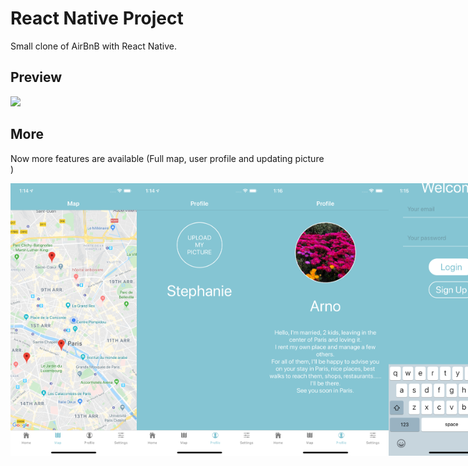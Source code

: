 # React Native Project

Small clone of AirBnB with React Native.

## Preview

![](./assets/preview.gif)

## More

Now more features are available (Full map, user profile and updating picture )

<div style="display:flex; margin:auto">

<img src="./assets/preview/fullMap.png" width="40%" height="40%" title="wide-screen">

<img src="./assets/preview/updatePicture.png" width="40%" height="40%" title="wide-screen">

<img src="./assets/preview/userProfile.png" width="40%" height="40%" title="wide-screen">

<img src="./assets/preview/KeyboardAvoidingView.png" width="40%" height="40%" title="wide-screen">
</div>
